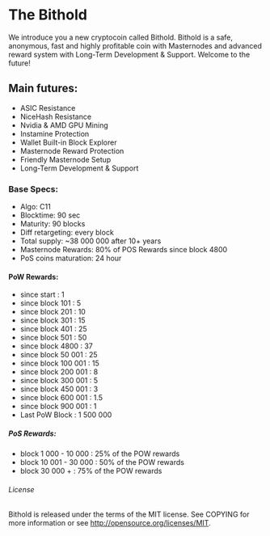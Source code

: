 # The Bithold

We introduce you a new cryptocoin called Bithold.
Bithold is a safe, anonymous, fast and highly profitable coin with Masternodes and advanced reward system with Long-Term Development & Support.
Welcome to the future!

## Main futures:

*	ASIC Resistance
*	NiceHash Resistance
*	Nvidia & AMD GPU Mining
*	Instamine Protection
*	Wallet Built-in Block Explorer
*	Masternode Reward Protection
*	Friendly Masternode Setup
*	Long-Term Development & Support


### Base Specs:

*	Algo: 		C11
*	Blocktime:	90 sec
*	Maturity: 	90 blocks
*	Diff retargeting: 	every block
*	Total supply: 	~38 000 000 after 10+ years
*	Masternode Rewards: 80% of POS Rewards since block 4800
*	PoS coins maturation: 24 hour


#### PoW Rewards:

*	since start : 1
*	since block 101 : 5
*	since block 201 : 10
*	since block 301 : 15
*	since block 401 : 25
*	since block 501 : 50
*	since block 4800 : 37
*	since block 50 001 : 25
*	since block 100 001 : 15
*	since block 200 001 : 8
*	since block 300 001 : 5
*	since block 450 001 : 3
*	since block 600 001 : 1.5
*	since block 900 001 : 1
*	Last PoW Block : 1 500 000


##### PoS Rewards:

*	block 1 000 - 10 000 : 	25% of the POW rewards
*	block 10 001 - 30 000 : 50% of the POW rewards
*	block 30 000 + : 		75% of the POW rewards


###### License

Bithold is released under the terms of the MIT license. See COPYING for more information or see http://opensource.org/licenses/MIT.


